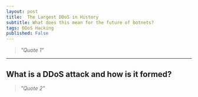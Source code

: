 ```yaml
---
layout: post
title:  The Largest DDoS in History
subtitle: What does this mean for the future of botnets?
tags: DDoS Hacking
published: False
---
```


> *"Quote 1"*

---
## What is a DDoS attack and how is it formed?

> *"Quote 2"*
